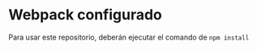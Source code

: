 # Webpack configurado

Para usar este repositorio, deberán ejecutar el comando de ```npm install```

